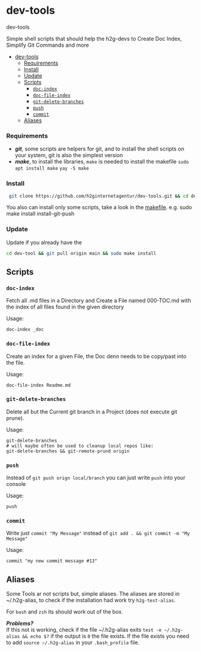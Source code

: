 # dev-tools
dev-tools

Simple shell scripts that should help the h2g-devs to Create Doc Index, Simplify Git Commands and more

<!-- TOC -->
- [dev-tools](#dev-tools)
  - [Requirements](#requirements)
  - [Install](#install)
  - [Update](#update)
  - [Scripts](#scripts)
    - [`doc-index`](#doc-index)
    - [`doc-file-index`](#doc-file-index)
    - [`git-delete-branches`](#git-delete-branches)
    - [`push`](#push)
    - [`commit`](#commit)
  - [Aliases](#aliases)
<!-- /TOC -->

### Requirements

- ***git***, some scripts are helpers for git, and to install the shell scripts on your system, git is also the simplest version
- ***make***, to install the libraries, `make` is needed to install the makefile `sudo apt install make` `yay -S make` 

### Install

```bash
 git clone https://github.com/h2ginternetagentur/dev-tools.git && cd dev-tools &&  sudo make install
```

You also can install only some scripts, take a look in the [makefile](./makefile). e.g. sudo make install install-git-push

### Update

Update if you already have the

```bash
cd dev-tool && git pull origin main && sudo make install
```

## Scripts

### `doc-index`

Fetch all .md files in a Directory and Create a File named 000-TOC.md with the index of all files found in the given directory

Usage:
```shell
doc-index _doc
```

### `doc-file-index`

Create an index for a given File, the Doc denn needs to be copy/past into the file.

Usage: 
```shell
doc-file-index Readme.md
```

### `git-delete-branches`

Delete all but the Current git branch in a Project (does not execute git prune). 

Usage:
```shell
git-delete-branches 
# will maybe often be used to cleanup local repos like:
git-delete-branches && git-remote-prund origin
```

### `push`

Instead of `git push orign local/branch` you can just write `push` into your console

Usage:
```shell
push
```

### `commit`

Write just `commit "My Message"` instead of `git add . && git commit -m "My Message"`

Usage:
```shell
commit "my new commit message #13"
```


## Aliases

Some Tools ar not scripts but, simple aliases. The aliases are stored in ~/.h2g-alias, to check if the installation had work try `h2g-test-alias`. 

For `bash` and `zsh` its should work out of the box.

***Problems?***  
If this not is working, check if the file ~/.h2g-alias exits `test -e ~/.h2g-alias && echo $?` if the output is `0` the file exists. If the file exists you need to add `source ~/.h2g-alias` in your `.bash_profile` file. 
